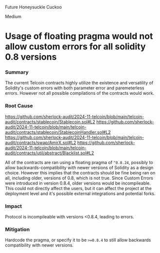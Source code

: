 Future Honeysuckle Cuckoo

Medium

# Usage of floating pragma would not allow custom errors for all solidity 0.8 versions

### Summary

The current Telcoin contracts highly utilize the existence and versatility of Solidity's custom errors with both parameter error and paremeterless errors. However not all possible compilations of the contracts would work.

### Root Cause
https://github.com/sherlock-audit/2024-11-telcoin/blob/main/telcoin-audit/contracts/stablecoin/Stablecoin.sol#L2
https://github.com/sherlock-audit/2024-11-telcoin/blob/main/telcoin-audit/contracts/stablecoin/StablecoinHandler.sol#L2
https://github.com/sherlock-audit/2024-11-telcoin/blob/main/telcoin-audit/contracts/swap/AmirX.sol#L2
https://github.com/sherlock-audit/2024-11-telcoin/blob/main/telcoin-audit/contracts/util/abstract/Blacklist.sol#L2

All of the contracts are ran using a floating pragma of `^0.8.24`, possibly to allow backwards-compatibility with newer versions of Solidity as a design choice. However this implies that the contracts should be fine being ran on all, including older, versions of 0.8, which is not true.
Since Custom Errors were introduced in version 0.8.4, older versions would be incompileable. This could not directly affect the users, but it can affect the project at the deployment level and it's possible external integrations and potential forks.

### Impact

Protocol is incompileable with versions <0.8.4, leading to errors.

### Mitigation

Hardcode the pragma, or specify it to be `>=0.8.4` to still allow backwards compatibility with newer versions.
